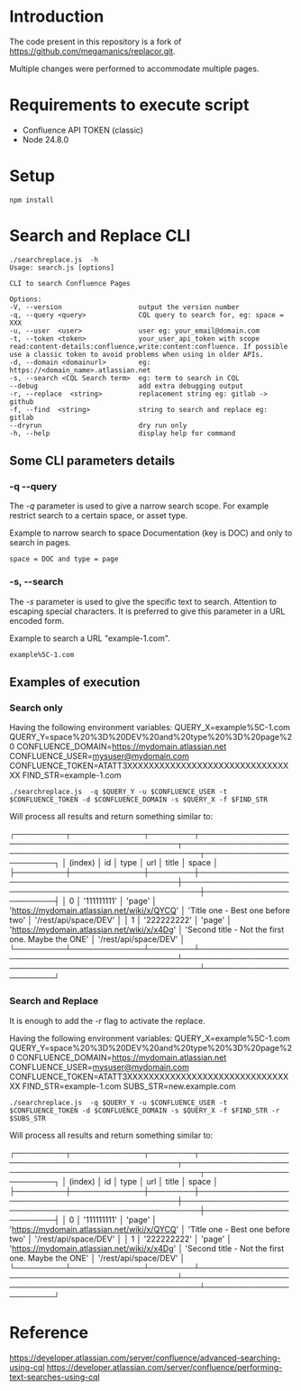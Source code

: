 # Introduction

The code present in this repository is a fork of https://github.com/megamanics/replacor.git.

Multiple changes were performed to accommodate multiple pages.

# Requirements to execute script
- Confluence API TOKEN (classic)
- Node 24.8.0

# Setup

```
npm install
```

# Search and Replace CLI

```
./searchreplace.js  -h
Usage: search.js [options]

CLI to search Confluence Pages

Options:
-V, --version                   output the version number
-q, --query <query>             CQL query to search for, eg: space = XXX
-u, --user  <user>              user eg: your_email@domain.com
-t, --token <token>             your_user_api_token with scope read:content-details:confluence,write:content:confluence. If possible use a classic token to avoid problems when using in older APIs.
-d, --domain <domainurl>        eg: https://<domain_name>.atlassian.net
-s, --search <CQL Search term>  eg: term to search in CQL
--debug                         add extra debugging output
-r, --replace  <string>         replacement string eg: gitlab -> github
-f, --find  <string>            string to search and replace eg: gitlab
--dryrun                        dry run only
-h, --help                      display help for command
```

## Some CLI parameters details

### -q --query <query>

The _-q_ parameter is used to give a narrow search scope. 
For example restrict search to a certain space, or asset type.

Example to narrow search to space Documentation (key is DOC) and only  to search in pages.
```
space = DOC and type = page
```
### -s, --search <CQL Search term>

The _-s_ parameter is used to give the specific text to search.
Attention to escaping special characters.
It is preferred to give this parameter in a URL encoded form. 

Example to search a URL "example-1.com".

```
example%5C-1.com
```



## Examples of execution

### Search only

Having the following environment variables:
QUERY_X=example%5C-1.com
QUERY_Y=space%20%3D%20DEV%20and%20type%20%3D%20page%20
CONFLUENCE_DOMAIN=https://mydomain.atlassian.net
CONFLUENCE_USER=mysuser@mydomain.com
CONFLUENCE_TOKEN=ATATT3XXXXXXXXXXXXXXXXXXXXXXXXXXXXXXXX
FIND_STR=example-1.com

```
./searchreplace.js  -q $QUERY_Y -u $CONFLUENCE_USER -t $CONFLUENCE_TOKEN -d $CONFLUENCE_DOMAIN -s $QUERY_X -f $FIND_STR                                                             
```

Will process all results and return something similar to:

┌─────────┬─────────────┬────────┬──────────────────────────────────────────────┬─────────────────────────────────────────────────────┬───────────────────────┐
│ (index) │ id          │ type   │ url                                          │ title                                               │ space                 │
├─────────┼─────────────┼────────┼──────────────────────────────────────────────┼─────────────────────────────────────────────────────┼───────────────────────┤
│ 0       │ '111111111' │ 'page' │ 'https://mydomain.atlassian.net/wiki/x/QYCQ' │ 'Title one - Best one before two'                   │ '/rest/api/space/DEV' │
│ 1       │ '222222222' │ 'page' │ 'https://mydomain.atlassian.net/wiki/x/x4Dg' │ 'Second title - Not the first one. Maybe the ONE'   │ '/rest/api/space/DEV' │
└─────────┴─────────────┴────────┴──────────────────────────────────────────────┴─────────────────────────────────────────────────────┴───────────────────────┘

### Search and Replace

It is enough to add the _-r_ flag to activate the replace.

Having the following environment variables:
QUERY_X=example%5C-1.com
QUERY_Y=space%20%3D%20DEV%20and%20type%20%3D%20page%20
CONFLUENCE_DOMAIN=https://mydomain.atlassian.net
CONFLUENCE_USER=mysuser@mydomain.com
CONFLUENCE_TOKEN=ATATT3XXXXXXXXXXXXXXXXXXXXXXXXXXXXXXXX
FIND_STR=example-1.com
SUBS_STR=new.example.com

```
./searchreplace.js  -q $QUERY_Y -u $CONFLUENCE_USER -t $CONFLUENCE_TOKEN -d $CONFLUENCE_DOMAIN -s $QUERY_X -f $FIND_STR -r $SUBS_STR                                                             
```

Will process all results and return something similar to:

┌─────────┬─────────────┬────────┬──────────────────────────────────────────────┬─────────────────────────────────────────────────────┬───────────────────────┐
│ (index) │ id          │ type   │ url                                          │ title                                               │ space                 │
├─────────┼─────────────┼────────┼──────────────────────────────────────────────┼─────────────────────────────────────────────────────┼───────────────────────┤
│ 0       │ '111111111' │ 'page' │ 'https://mydomain.atlassian.net/wiki/x/QYCQ' │ 'Title one - Best one before two'                   │ '/rest/api/space/DEV' │
│ 1       │ '222222222' │ 'page' │ 'https://mydomain.atlassian.net/wiki/x/x4Dg' │ 'Second title - Not the first one. Maybe the ONE'   │ '/rest/api/space/DEV' │
└─────────┴─────────────┴────────┴──────────────────────────────────────────────┴─────────────────────────────────────────────────────┴───────────────────────┘



# Reference

https://developer.atlassian.com/server/confluence/advanced-searching-using-cql
https://developer.atlassian.com/server/confluence/performing-text-searches-using-cql
